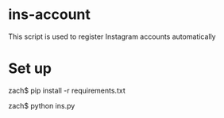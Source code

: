 # ins-account
This script is used to register Instagram accounts automatically 

# Set up
zach$ pip install -r requirements.txt

zach$ python ins.py

